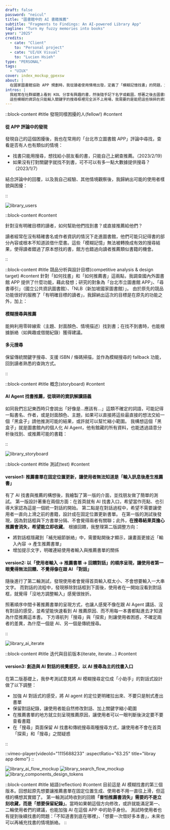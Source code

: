 ```yaml
---
draft: false
password: "neicul"
title: "圖書館中的 AI 書籍推薦"
subtitle: "Fragments to Findings: An AI-powered Library App"
tagline: "Turn my fuzzy memories into books"
year: "2025"
credits:
  - cate: "Client"
    to: "Personal project"
  - cate: "UI/UX Visual"
    to: "Lucien Hsieh"
type: "PERSONAL"
tags:
  - "UIUX"
cover: index_mockup_gpexsw
about: |
  在國家圖書館協助 APP 規劃時，我從讀者使用情境出發，定義了「模糊記憶找書」的問題，並提出以人工智慧輔助搜尋與推薦的構想。專案的實際功能與規格最終由館方決定，而我在結束合作後，將這個概念進一步延伸，設計出可能的介面。
intros: |
  我經常在社群媒體上看到 KOL 分享有興趣的書，然後隨手記下名字或截圖，想著之後去圖書館找。但等我真到了圖書館時，往往才突然想起「啊！最近有本書想看」那時相簿裡的截圖早已消失、腦中剩下一些模糊印象。
  這些模糊的資訊在只能輸入關鍵字的搜尋框裡完全派不上用場，我需要的是能把這些瑣碎的資訊重新拼湊出那本書的工具。
---
```

::block-content
#title
發現同樣困擾的人(fellow!)
#content
<h4 class="subtitle">
從 APP 評論中的發現
</h4>
<p>
發現自己的這個困擾後，我也在常用的「台北市立圖書館 APP」評論中尋找，查看是否有人也有類似的情境：
</p>
<ul>
	<li>找書只能用搜尋，想找給小朋友看的書，只能自己上網查推薦。（2023/2/19）</li>
	<li>如果沒有打對關鍵字就找不到書，可不可以有多一點大數據提供搜尋？（2023/1/7）</li>
</ul>
<p>
結合評論中的回覆，以及我自己經驗、其他情境觀察後，我歸納出可能的使用者樣貌與困擾：
</p>
::

![library_users](user_journey_map_ydxhp9 "")

::block-content
#content
<div class="callout-card">
	<p class="title">
		針對沒有明確目標的讀者，如何幫助他們找到書？或直接推薦給他們？
	</p>
	<p>
		讀者經常在沒有精確書名或作者資訊的情況下走進圖書館，他們可能只記得書的部分內容或根本不知道該借什麼書。這些「模糊記憶」無法被轉換成有效的搜尋結果，使得讀者錯過了原本想找的書，館方也錯過向讀者推薦類似書籍的機會。
	</p>
</div>
::

::block-content
#title
競品分析與設計目標(competitive analysis & design target)
#content
針對「如何找書」和「如何推薦書」這兩點，我調查國內外圖書館 APP 提供了什麼功能，藉此發想；研究的對象為「台北市立圖書館 APP」、「尋書導引」（國立公共資訊圖書館）、「NLB（新加坡國家圖書館）」。
由於原先的競品功能很好的服務了「有明確目標的讀者」，我歸納出這次的目標是在原先的功能之外，加上：
<h4 class="subtitle">
模糊搜尋與推薦
</h4>
<p>
能夠利用零碎線索（主題、封面顏色、情境描述）找到書；在找不到書時，也能根據脈絡（如興趣或借閱紀錄）獲得建議。
</p>
<h4 class="subtitle">
多元搜尋
</h4>
<p>
保留傳統關鍵字搜尋、支援 ISBN / 條碼掃描，並作為模糊搜尋的 fallback 功能，回到讀者熟悉的查詢方式。
</p>
::

<!-- 競品分析的截圖？表格之類的 -->

::block-content
#title
概念(storyboard)
#content
<h4 class="subtitle">
AI Agent 找書推薦，從瑣碎的資訊解讀語義
</h4>
<p>
如同我們忘記東西時只會說出「好像是...應該有...」這類不確定的詞語，可能記得一點書名、作者，或是封面顏色、主題，如果可以直接將這些最直接的想法交給一個「黑盒子」請他推測可能的結果，或許就可以幫忙縮小範圍。
我構想這個「黑盒子」就是圖書館內的個人化 AI Agent，他有館藏的所有資料，也能透過語意分析後找到、或推薦可能的書籍：
</p>
::

![library_storyboard](user_flow_storyboard_fppp23 "")


::block-content
#title
測試(test)
#content
<p>
<h4 class="subtitle">
version1: 推薦書單在固定位置更新，讓使用者無法知道是「輸入訊息後產生推薦書」
</h4>
<p>
有了 AI 找書與推薦的構想後，我繪製了第一版的介面，並找朋友做了簡單的測試。
第一版設計著重在兩個方面：在首頁就有 AI 找書入口，希望當作亮點、也引導大家認為這是一個統一對話的開始。
第二點是在對話過程中，希望不需要讓使用者一直向上滑之前的書籍，設計成在固定位置更新書單。
在第一版的測試後發現，因為對話框與下方書單分隔、不會覺得兩者有關聯；此外，<b>在搜尋結果頁擔心推薦會消失，希望能立即收藏</b>。
根據回饋，我整理第二版調整方向：
</p>
<ul>
	<li>將對話框隱藏到「補充細節脈絡」中，需要點開後才顯示，讓畫面更接近「輸入內容 → 產生推薦書單」</li>
	<li>增加提示文字，明確連結使用者輸入與推薦書單的關係</li>
</ul>
<h4 class="subtitle">
version2: 以「使用者輸入 → 推薦書單 → 回饋對話」的順序呈現，讓使用者第一眼覺得無法回饋、不覺得像在跟 AI 「對話」
</h4>
<p>
隨後進行了第二輪測試，發現使用者會覺得首頁輸入框太小、不會想要輸入一大串文字。
而對話的流程中，發現移除對話框到下面後，使用者在一開始沒看到對話框，就覺得「沒地方調整輸入」感覺很挫折。
</p>
<p>
照著順序中間卡著推薦書單的呈現方式，也讓人感覺不像在跟 AI Agent 講話、沒有對話的感受，並希望能快速看到 AI 推薦原因、而不用每一本書都點進去才知道為什麼推薦這本書。
下方導航列「搜尋」與「探索」則讓使用者困惑，不確定兩者的差異，為什麼一個是 AI、另一個是傳統搜尋。
</p>
::

![library_ai_iterate](library_ai_iterate_jx9isu "")

::block-content
#title
迭代與目前版本(iterate, iterate...)
#content
<h4 class="subtitle">
version3: 創造與 AI 對話的視覺感受，以 AI 搜尋為主的找書入口
</h4>
<p>
在第二版基礎上，我參考測試意見將 AI 模糊搜尋定位成「小助手」的對話式設計做了以下調整：
</p>
<ul>
	<li>加強 AI 對話式的感受，將 AI agent 的定位更明確拉出來、不要只是制式產出書單</li>
	<li>保留對話紀錄，讓使用者能自然修改對話、加上關鍵字縮小範圍</li>
	<li>在推薦書單的地方就立刻呈現推薦原因，讓使用者可以一眼判斷後決定要不要查看書籍</li>
	<li>在「搜尋」頁面保留 AI 找書和傳統搜尋兩種搜尋方式，讓使用者不會在首頁「探索」和「搜尋」之間疑惑</li>
</ul>
::

::vimeo-player{videoId="1115688233" :aspectRatio="63.25" title="libray app demo"}
::

![library_ai_flow_mockup](ai_flow_mockup_xm4436 "")
![library_search_flow_mockup](search_flow_mockup_asz5e5 "")
![library_components_design_tokens](components_design_tokens_grk9un "")


::block-content
#title
結語(reflection)
#content
目前這是 AI 模糊找書的第三個版本。回想起原先想要讓推薦書單在固定位置生成、使用者不用一直往上滑，但這樣的構想其實錯了。
第一輪測試時收到的回饋<b>「害怕推薦書消失」需要的不是立刻收藏，而是「想要保留紀錄」</b>。當時如果朝這個方向修改，或許就能滿足第一、二輪使用者們的建議，也能加強 AI 在這個 APP 中的助手身份。
測試時使用者也有提到後續找書的問題：「不知道書到底在哪裡」、「想要一次借好多本書」，未來也可以再補充找書的情境脈絡。
::
